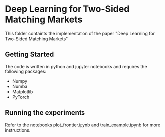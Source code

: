 # Deep Learning for Two-Sided Matching Markets

This folder containts the implementation of the paper "Deep Learning for Two-Sided Matching Markets"

## Getting Started

The code is written in python and jupyter notebooks and requires the following packages:
- Numpy
- Numba
- Matplotlib
- PyTorch

## Running the experiments

Refer to the notebooks plot_frontier.ipynb and train_example.ipynb for more instructions.
